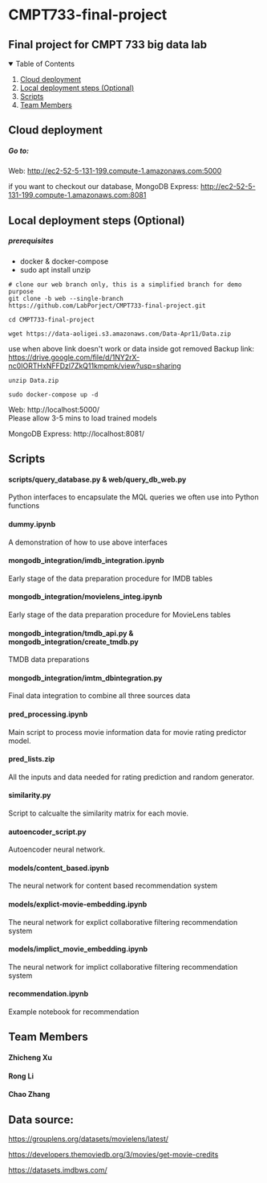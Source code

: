 # CMPT733-final-project

## Final project for CMPT 733 big data lab
<details open="open">
  <summary>Table of Contents</summary>
  <ol>
  <li><a href="#cloud-deployment">Cloud deployment</a></li>
    <li><a href="#local-deployment">Local deployment steps (Optional)</a></li>
    <li><a href="#Scripts">Scripts</a></li>
    <li><a href="#team-members">Team Members</a></li>
  </ol>
</details>


## Cloud deployment
##### Go to:  
Web: http://ec2-52-5-131-199.compute-1.amazonaws.com:5000

if you want to checkout our database, MongoDB Express: http://ec2-52-5-131-199.compute-1.amazonaws.com:8081

## Local deployment steps (Optional)
##### prerequisites 
* docker & docker-compose
* sudo apt install unzip

```
# clone our web branch only, this is a simplified branch for demo purpose
git clone -b web --single-branch https://github.com/LabPorject/CMPT733-final-project.git
```
```
cd CMPT733-final-project
```
```
wget https://data-aoligei.s3.amazonaws.com/Data-Apr11/Data.zip
```
use when above link doesn't work or data inside got removed
Backup link: https://drive.google.com/file/d/1NY2rX-nc0IORTHxNFFDzl7ZkQ11kmpmk/view?usp=sharing
```
unzip Data.zip
```
```
sudo docker-compose up -d
```

Web: http://localhost:5000/  
Please allow 3-5 mins to load trained models

MongoDB Express: http://localhost:8081/

## Scripts
#### scripts/query_database.py & web/query_db_web.py
Python interfaces to encapsulate the MQL queries we often use into Python functions
#### dummy.ipynb
A demonstration of how to use above interfaces
#### mongodb_integration/imdb_integration.ipynb
Early stage of the data preparation procedure for IMDB tables
#### mongodb_integration/movielens_integ.ipynb
Early stage of the data preparation procedure for MovieLens tables
#### mongodb_integration/tmdb_api.py & mongodb_integration/create_tmdb.py
TMDB data preparations
#### mongodb_integration/imtm_dbintegration.py
Final data integration to combine all three sources data
#### pred_processing.ipynb
Main script to process movie information data for movie rating predictor model. 
#### pred_lists.zip
All the inputs and data needed for rating prediction and random generator. 
#### similarity.py
Script to calcualte the similarity matrix for each movie.
#### autoencoder_script.py
Autoencoder neural network.
#### models/content_based.ipynb
The neural network for content based recommendation system
#### models/explict-movie-embedding.ipynb
The neural network for explict collaborative filtering recommendation system
#### models/implict_movie_embedding.ipynb
The neural network for implict collaborative filtering recommendation system
#### recommendation.ipynb
Example notebook for recommendation

## Team Members
#### Zhicheng Xu
#### Rong Li
#### Chao Zhang

## Data source:
https://grouplens.org/datasets/movielens/latest/

https://developers.themoviedb.org/3/movies/get-movie-credits

https://datasets.imdbws.com/
